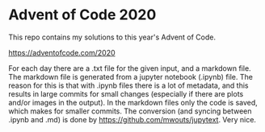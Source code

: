 # Advent of Code 2020

This repo contains my solutions to this year's Advent of Code. 

https://adventofcode.com/2020

For each day there are a .txt file for the given input, and a markdown file. The markdown file is generated from a jupyter notebook (.ipynb) file. The reason for this is that with .ipynb files there is a lot of metadata, and this results in large commits for small changes (especially if there are plots and/or images in the output). In the markdown files only the code is saved, which makes for smaller commits. The conversion (and syncing between .ipynb and .md) is done by https://github.com/mwouts/jupytext. Very nice.